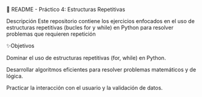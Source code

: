 📌 README - Práctico 4: Estructuras Repetitivas

Descripción
Este repositorio contiene los ejercicios enfocados en el uso de estructuras repetitivas (bucles for y while) en Python para resolver problemas que requieren repetición

✨Objetivos

Dominar el uso de estructuras repetitivas (for, while) en Python.

Desarrollar algoritmos eficientes para resolver problemas matemáticos y de lógica.

Practicar la interacción con el usuario y la validación de datos.